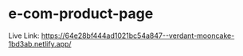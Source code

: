# e-com-product-page
Live Link: https://64e28bf444ad1021bc54a847--verdant-mooncake-1bd3ab.netlify.app/

